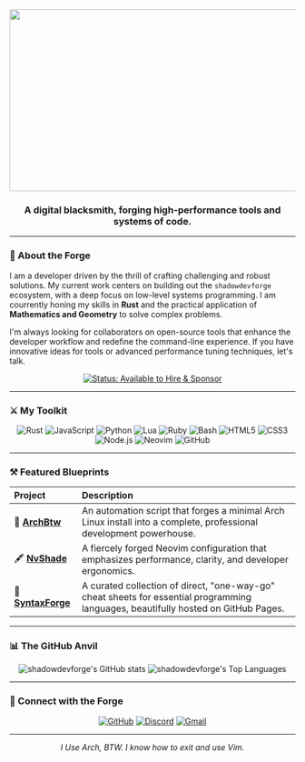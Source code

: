 <div align="center">
 <img width="1280" height="320" alt="ShadowDevForge Banner" src="https://github.com/user-attachments/assets/30b5ed4a-c675-4b7f-aac7-71ad1ced116b" />
</div>

<div align="center">
  <h3>A digital blacksmith, forging high-performance tools and systems of code.</h3>
</div>

---

### 📖 About the Forge

I am a developer driven by the thrill of crafting challenging and robust solutions. My current work centers on building out the `shadowdevforge` ecosystem, with a deep focus on low-level systems programming. I am courrently honing my skills in **Rust** and the practical application of **Mathematics and Geometry** to solve complex problems.

I'm always looking for collaborators on open-source tools that enhance the developer workflow and redefine the command-line experience. If you have innovative ideas for tools or advanced performance tuning techniques, let's talk.

<div align="center">
  <a href="mailto:shadowdevforge+contact@gmail.com">
    <img src="https://img.shields.io/badge/Status-Available%20to%20Hire%20%26%20Sponsor-brightgreen?style=for-the-badge" alt="Status: Available to Hire & Sponsor"/>
  </a>
</div>

---

### ⚔️ My Toolkit

<p align="center">
  <img src="https://img.shields.io/badge/Rust-000000?style=for-the-badge&logo=rust&logoColor=white" alt="Rust"/>
  <img src="https://img.shields.io/badge/JavaScript-F7DF1E?style=for-the-badge&logo=javascript&logoColor=black" alt="JavaScript"/>
  <img src="https://img.shields.io/badge/Python-3776AB?style=for-the-badge&logo=python&logoColor=white" alt="Python"/>
  <img src="https://img.shields.io/badge/Lua-2C2D72?style=for-the-badge&logo=lua&logoColor=white" alt="Lua"/>
  <img src="https://img.shields.io/badge/Ruby-CC342D?style=for-the-badge&logo=ruby&logoColor=white" alt="Ruby"/>
  <img src="https://img.shields.io/badge/Bash-4EAA25?style=for-the-badge&logo=gnubash&logoColor=white" alt="Bash"/>
  <img src="https://img.shields.io/badge/HTML5-E34F26?style=for-the-badge&logo=html5&logoColor=white" alt="HTML5"/>
  <img src="https://img.shields.io/badge/CSS3-1572B6?style=for-the-badge&logo=css3&logoColor=white" alt="CSS3"/>
  <img src="https://img.shields.io/badge/Node.js-339933?style=for-the-badge&logo=nodedotjs&logoColor=white" alt="Node.js"/>
  <img src="https://img.shields.io/badge/Neovim-57A143?style=for-the-badge&logo=neovim&logoColor=white" alt="Neovim"/>
  <img src="https://img.shields.io/badge/GitHub-181717?style=for-the-badge&logo=github&logoColor=white" alt="GitHub"/>
</p>

---

### ⚒️ Featured Blueprints

| Project | Description |
| :--- | :--- |
| 🐧 **[ArchBtw](https://github.com/shadowdevforge/archbtw)** | An automation script that forges a minimal Arch Linux install into a complete, professional development powerhouse. |
| 🖋️ **[NvShade](https://shadowdevforge.github.io/NvShade)** | A fiercely forged Neovim configuration that emphasizes performance, clarity, and developer ergonomics. |
| 📜 **[SyntaxForge](https://shadowdevforge.github.io/syntaxforge)** | A curated collection of direct, "one-way-go" cheat sheets for essential programming languages, beautifully hosted on GitHub Pages. |

---

### 📊 The GitHub Anvil

<p align="center">
  <img src="https://github-readme-stats.vercel.app/api?username=shadowdevforge&show_icons=true&locale=en&theme=catppuccin_mocha" alt="shadowdevforge's GitHub stats" />
  <img src="https://github-readme-stats.vercel.app/api/top-langs?username=shadowdevforge&show_icons=true&locale=en&layout=compact&theme=catppuccin_mocha" alt="shadowdevforge's Top Languages" />
</p>

---

### 🔗 Connect with the Forge

<p align="center">
  <a href="https://github.com/shadowdevforge" target="_blank"><img src="https://img.shields.io/badge/GitHub-100000?style=for-the-badge&logo=github&logoColor=white" alt="GitHub"/></a>
  <a href="https://discord.com/users/shadowdev.forge" target="_blank"><img src="https://img.shields.io/badge/Discord-5865F2?style=for-the-badge&logo=discord&logoColor=white" alt="Discord"/></a>
  <a href="mailto:shadowdevforge+contact@gmail.com"><img src="https://img.shields.io/badge/Gmail-D14836?style=for-the-badge&logo=gmail&logoColor=white" alt="Gmail"/></a>
</p>

---

<div align="center">

*I Use Arch, BTW. I know how to exit and use Vim.*

</div>
